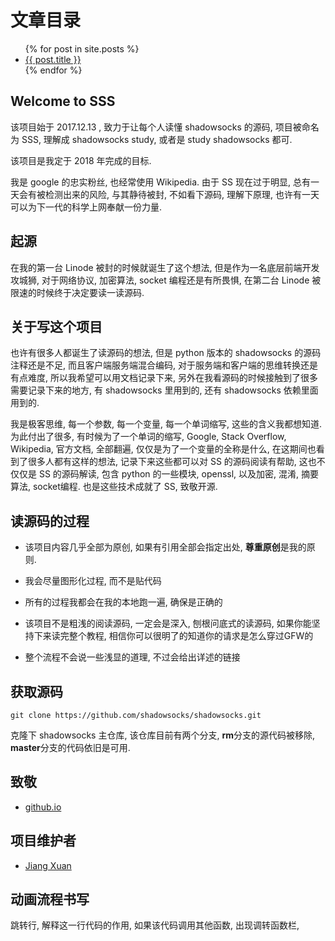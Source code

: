 文章目录
=======

<ul>
  {% for post in site.posts %}
    <li>
      <a href=".{{ post.url }}">{{ post.title }}</a>
      <!-- post.url 的链接是 / 根目录 -->
      <!-- 但是 github.io 是带有 deepinss 前缀的 -->
      <!-- 所以这里加了个点, 表示相对路径 -->
    </li>
  {% endfor %}
</ul>

Welcome to SSS
--------------

该项目始于 2017.12.13 , 致力于让每个人读懂 shadowsocks 的源码, 项目被命名为 SSS, 理解成 shadowsocks study, 或者是 study shadowsocks 都可.

该项目是我定于 2018 年完成的目标.

我是 google 的忠实粉丝, 也经常使用 Wikipedia. 由于 SS 现在过于明显, 总有一天会有被检测出来的风险, 与其静待被封, 不如看下源码, 理解下原理, 也许有一天可以为下一代的科学上网奉献一份力量.

起源
----

在我的第一台 Linode 被封的时候就诞生了这个想法, 但是作为一名底层前端开发攻城狮, 对于网络协议, 加密算法, socket 编程还是有所畏惧, 在第二台 Linode 被限速的时候终于决定要读一读源码.

关于写这个项目
-----------

也许有很多人都诞生了读源码的想法, 但是 python 版本的 shadowsocks 的源码注释还是不足, 而且客户端服务端混合编码, 对于服务端和客户端的思维转换还是有点难度, 所以我希望可以用文档记录下来, 另外在我看源码的时候接触到了很多需要记录下来的地方, 有 shadowsocks 里用到的, 还有 shadowsocks 依赖里面用到的.

我是极客思维, 每一个参数, 每一个变量, 每一个单词缩写, 这些的含义我都想知道. 为此付出了很多, 有时候为了一个单词的缩写, Google, Stack Overflow, Wikipedia, 官方文档, 全部翻遍, 仅仅是为了一个变量的全称是什么, 在这期间也看到了很多人都有这样的想法, 记录下来这些都可以对 SS 的源码阅读有帮助, 这也不仅仅是 SS 的源码解读, 包含 python 的一些模块, openssl, 以及加密, 混淆, 摘要算法, socket编程. 也是这些技术成就了 SS, 致敬开源.

读源码的过程
----------

* 该项目内容几乎全部为原创, 如果有引用全部会指定出处, **尊重原创**是我的原则.

* 我会尽量图形化过程, 而不是贴代码

* 所有的过程我都会在我的本地跑一遍, 确保是正确的

* 该项目不是粗浅的阅读源码, 一定会是深入, 刨根问底式的读源码, 如果你能坚持下来读完整个教程, 相信你可以很明了的知道你的请求是怎么穿过GFW的

* 整个流程不会说一些浅显的道理, 不过会给出详述的链接

获取源码
-------

```shell
git clone https://github.com/shadowsocks/shadowsocks.git
```

克隆下 shadowsocks 主仓库, 该仓库目前有两个分支, **rm**分支的源代码被移除, **master**分支的代码依旧是可用.

致敬
-----

* [github.io](https://github.io)

项目维护者
--------

* [Jiang Xuan](https://github.com/Jiang-Xuan)


动画流程书写
----------

跳转行, 解释这一行代码的作用, 如果该代码调用其他函数, 出现调转函数栏, 
